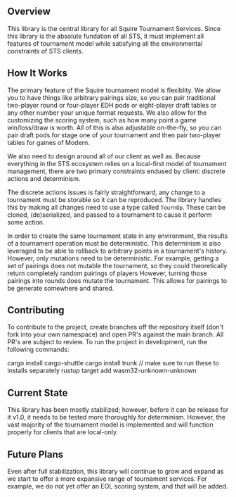 ## Overview
This library is the central library for all Squire Tournament Services.
Since this library is the absolute fundation of all STS, it must implement all features of tournament model while satisfying all the environmental constraints of STS clients.

## How It Works
The primary feature of the Squire tournament model is flexiblity.
We allow you to have things like arbitrary pairings size, so you can pair traditional two-player round or four-player EDH pods or eight-player draft tables or any other number your unique format requests.
We also allow for the customizing the scoring system, such as how many point a game win/loss/draw is worth.
All of this is also adjustable on-the-fly, so you can pair draft pods for stage one of your tournament and then pair two-player tables for games of Modern.

We also need to design around all of our client as well as.
Because everything in the STS ecosystem relies on a local-first model of tournament management, there are two primary constraints endused by client: discrete actions and determinism.

The discrete actions issues is fairly straightforward, any change to a tournament must be storable so it can be reproduced.
The library handles this by making all changes need to use a type called `TournOp`.
These can be cloned, (de)serialized, and passed to a tournament to cause it perform some action.

In order to create the same tournament state in any environment, the results of a tournament operation must be deterministic.
This determinism is also leveraged to be able to rollback to arbitrary points in a tournament's history.
However, only mutations need to be deterministic.
For example, getting a set of pairings does not mutable the tournament, so they could theoretically return completely random pairings of players
However, turning those pairings into rounds does mutate the tournament.
This allows for pairings to be generate somewhere and shared.

## Contributing
To contribute to the project, create branches off the repository itself (don't fork into your own namespace) and open PR's against the main branch. All PR's are subject to review. To run the project in development, run the following commands:

cargo install cargo-shuttle
cargo install trunk // make sure to run these to installs separately
rustup target add wasm32-unknown-unknown

## Current State
This library has been mostly stabilized; however, before it can be release for it v1.0, it needs to be tested more thoroughly for determinism.
However, the vast majority of the tournament model is implemented and will function properly for clients that are local-only.

## Future Plans
Even after full stabilization, this library will continue to grow and expand as we start to offer a more expansive range of tournament services.
For example, we do not yet offer an EOL scoring system, and that will be added.
